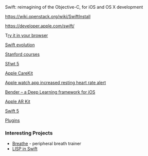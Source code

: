 Swift: reimagining of the Objective-C, for iOS and OS X development

https://wiki.openstack.org/wiki/SwiftInstall

https://developer.apple.com/swift/

T[ry it in your browser](http://www.runswiftlang.com/)

[Swift evolution](https://apple.github.io/swift-evolution/)

[Stanford courses](https://youtu.be/HitSIzPM_6E)

[Sfiwt 5](https://lists.swift.org/pipermail/swift-evolution/Week-of-Mon-20170807/038645.html)


[Apple CareKit](https://github.com/carekit-apple/CareKit/blob/master/CONTRIBUTING.md)

[Apple watch app increased resting heart rate alert](https://github.com/unrelatedlabs/infection-alert)

[Bender – a Deep Learning framework for iOS](https://github.com/xmartlabs/Bender)


[Apple AR Kit](https://developer.apple.com/arkit/)

[Swift 5](https://swift.org/blog/5-0-release-process/)

[Plugins](https://www.swiftbysundell.com/articles/making-swift-code-extensible-through-plugins/)

### Interesting Projects

+ [Breathe](https://github.com/filipeisho/breathe/) - peripheral breath trainer
+ [LISP in Swift](https://github.com/codr7/swifties-repl)
